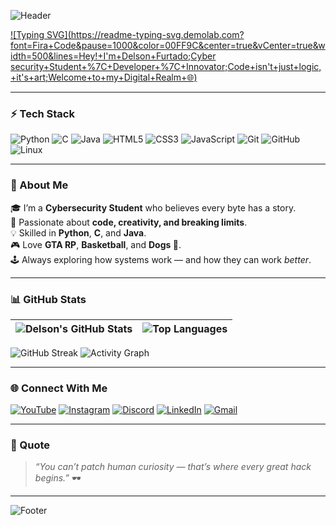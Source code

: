 ![Header](https://capsule-render.vercel.app/api?type=waving&color=0:000000,100:0f0f0f&height=180&section=header&text=Delson%20Furtado%20👨‍💻&fontSize=40&fontColor=00FF9C&animation=fadeIn)

[![Typing SVG](https://readme-typing-svg.demolab.com?font=Fira+Code&pause=1000&color=00FF9C&center=true&vCenter=true&width=500&lines=Hey!+I'm+Delson+Furtado;Cyber security+Student+%7C+Developer+%7C+Innovator;Code+isn't+just+logic,+it's+art;Welcome+to+my+Digital+Realm+🌐)](https://git.io/typing-svg)

---

### ⚡ Tech Stack

![Python](https://img.shields.io/badge/Python-000000?style=for-the-badge&logo=python&logoColor=00FF9C)
![C](https://img.shields.io/badge/C-000000?style=for-the-badge&logo=c&logoColor=00FF9C)
![Java](https://img.shields.io/badge/Java-000000?style=for-the-badge&logo=openjdk&logoColor=00FF9C)
![HTML5](https://img.shields.io/badge/HTML5-000000?style=for-the-badge&logo=html5&logoColor=00FF9C)
![CSS3](https://img.shields.io/badge/CSS3-000000?style=for-the-badge&logo=css3&logoColor=00FF9C)
![JavaScript](https://img.shields.io/badge/JavaScript-000000?style=for-the-badge&logo=javascript&logoColor=00FF9C)
![Git](https://img.shields.io/badge/Git-000000?style=for-the-badge&logo=git&logoColor=00FF9C)
![GitHub](https://img.shields.io/badge/GitHub-000000?style=for-the-badge&logo=github&logoColor=00FF9C)
![Linux](https://img.shields.io/badge/Linux-000000?style=for-the-badge&logo=linux&logoColor=00FF9C)

---

### 🧠 About Me

🎓 I’m a **Cybersecurity Student** who believes every byte has a story.  
🚀 Passionate about **code, creativity, and breaking limits**.  
💡 Skilled in **Python**, **C**, and **Java**.  
🎮 Love **GTA RP**, **Basketball**, and **Dogs 🐾**.  
🕹️ Always exploring how systems work — and how they can work *better*.  

---

### 📊 GitHub Stats

| ![Delson's GitHub Stats](https://github-readme-stats.vercel.app/api?username=DelsonFurtado&show_icons=true&theme=tokyonight&hide_border=true&title_color=00FF9C&icon_color=00FF9C) | ![Top Languages](https://github-readme-stats.vercel.app/api/top-langs/?username=DelsonFurtado&layout=compact&theme=tokyonight&hide_border=true&title_color=00FF9C) |
| --- | --- |

![GitHub Streak](https://github-readme-streak-stats.herokuapp.com/?user=DelsonFurtado&theme=tokyonight&hide_border=true&ring=00FF9C&fire=00FF9C)
![Activity Graph](https://github-readme-activity-graph.vercel.app/graph?username=DelsonFurtado&theme=react-dark&color=00FF9C&line=00FF9C)

---

### 🌐 Connect With Me

[![YouTube](https://img.shields.io/badge/YouTube-FF0000?style=for-the-badge&logo=youtube&logoColor=white)](https://youtube.com/)
[![Instagram](https://img.shields.io/badge/Instagram-E4405F?style=for-the-badge&logo=instagram&logoColor=white)](https://instagram.com/)
[![Discord](https://img.shields.io/badge/Discord-5865F2?style=for-the-badge&logo=discord&logoColor=white)](https://discord.gg/)
[![LinkedIn](https://img.shields.io/badge/LinkedIn-0077B5?style=for-the-badge&logo=linkedin&logoColor=white)](https://linkedin.com/)
[![Gmail](https://img.shields.io/badge/Gmail-D14836?style=for-the-badge&logo=gmail&logoColor=white)](mailto:youremail@gmail.com)

---

### 💬 Quote

> *“You can’t patch human curiosity — that’s where every great hack begins.”* 🕶️  

---

![Footer](https://capsule-render.vercel.app/api?type=waving&color=0:000000,100:0f0f0f&height=120&section=footer)
